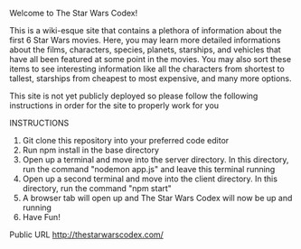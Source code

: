 Welcome to The Star Wars Codex!

This is a wiki-esque site that contains a plethora of information about the first 6 Star Wars movies. Here, you may learn more detailed informations about the films, characters, species, planets, starships, and vehicles that have all been featured at some point in the movies. You may also sort these items to see interesting information like all the characters from shortest to tallest, starships from cheapest to most expensive, and many more options.

This site is not yet publicly deployed so please follow the following instructions in order for the site to properly work for you

INSTRUCTIONS

1. Git clone this repository into your preferred code editor
2. Run npm install in the base directory
3. Open up a terminal and move into the server directory. In this directory, run the command "nodemon app.js" and leave this terminal running
4. Open up a second terminal and move into the client directory. In this directory, run the command "npm start"
5. A browser tab will open up and The Star Wars Codex will now be up and running
6. Have Fun!

Public URL
http://thestarwarscodex.com/
